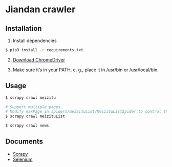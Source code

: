 
# Jiandan crawler

## Installation

1. Install dependencies
```bash
$ pip3 install -r requirements.txt
```

2. [Download ChromeDriver](https://sites.google.com/a/chromium.org/chromedriver/downloads)

3. Make sure it’s in your PATH, e. g., place it in /usr/bin or /usr/local/bin.

## Usage

```bash
$ scrapy crawl meizitu

# Support multiple pages.
# Modify maxPage in spiders/meizituList/MeizituListSpider to control the number of pages.
$ scrapy crawl meizituList 

$ scrapy crawl news 
```

## Documents
* [Scrapy](https://scrapy.org/)
* [Selenium](https://seleniumhq.github.io/selenium/docs/api/py/index.html)
